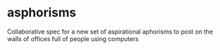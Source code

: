 asphorisms
==========

Collaborative spec for a new set of aspirational aphorisms to post on the walls of offices full of people using computers
